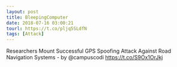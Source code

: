 ```yaml
---
layout: post
title: BleepingComputer
date: 2018-07-16 03:00:21
tourl: https://t.co/pljq5SLdfN
tags: [Attack]
---
```

Researchers Mount Successful GPS Spoofing Attack Against Road Navigation Systems - by @campuscodi
https://t.co/S9Ox1OrJkj